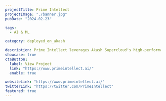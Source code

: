 ```yaml
---
projectTitle: Prime Intellect
projectImage: "./banner.jpg"
pubDate: "2024-02-23"

tags:
  - AI & ML

category: deployed_on_akash

description: Prime Intellect leverages Akash Supercloud's high-performance GPUs, like NVIDIA H100 and A100, to democratize AI development.
showcase: true
ctaButton:
  label: View Project
  link: "https://www.primeintellect.ai/"
  enable: true

websiteLink: "https://www.primeintellect.ai/"
twitterLink: "https://twitter.com/PrimeIntellect"
featured: true
---
```

